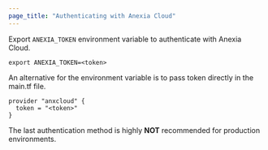 ```yaml
---
page_title: "Authenticating with Anexia Cloud"
---
```


Export `ANEXIA_TOKEN` environment variable to authenticate with Anexia Cloud.

```shell script
export ANEXIA_TOKEN=<token>
```

An alternative for the environment variable is to pass token directly in the main.tf file.

```hcl
provider "anxcloud" {
  token = "<token>"
}
```

The last authentication method is highly **NOT** recommended for production environments. 